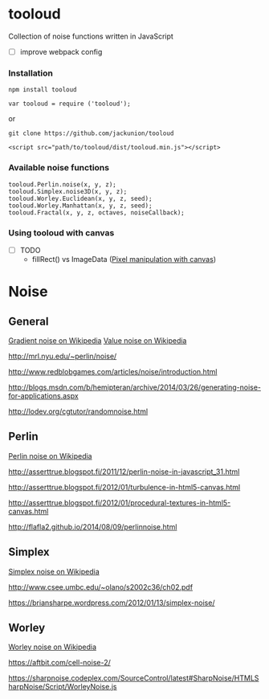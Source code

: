 # tooloud
Collection of noise functions written in JavaScript
- [ ] improve webpack config

### Installation
`npm install tooloud`

`var tooloud = require ('tooloud');`

or 


`git clone https://github.com/jackunion/tooloud`

`<script src="path/to/tooloud/dist/tooloud.min.js"></script>`

### Available noise functions
```
tooloud.Perlin.noise(x, y, z);
tooloud.Simplex.noise3D(x, y, z);
tooloud.Worley.Euclidean(x, y, z, seed);
tooloud.Worley.Manhattan(x, y, z, seed);
tooloud.Fractal(x, y, z, octaves, noiseCallback);
```

### Using tooloud with canvas
- [ ] TODO
  - fillRect() vs ImageData ([Pixel manipulation with canvas](https://developer.mozilla.org/en-US/docs/Web/API/Canvas_API/Tutorial/Pixel_manipulation_with_canvas))

# Noise

## General

[Gradient noise on Wikipedia](https://en.wikipedia.org/wiki/Gradient_noise)
[Value noise on Wikipedia](https://en.wikipedia.org/wiki/Value_noise)

http://mrl.nyu.edu/~perlin/noise/

http://www.redblobgames.com/articles/noise/introduction.html

http://blogs.msdn.com/b/hemipteran/archive/2014/03/26/generating-noise-for-applications.aspx

http://lodev.org/cgtutor/randomnoise.html

## Perlin

[Perlin noise on Wikipedia](https://en.wikipedia.org/wiki/Perlin_noise)

http://asserttrue.blogspot.fi/2011/12/perlin-noise-in-javascript_31.html

http://asserttrue.blogspot.fi/2012/01/turbulence-in-html5-canvas.html

http://asserttrue.blogspot.fi/2012/01/procedural-textures-in-html5-canvas.html

http://flafla2.github.io/2014/08/09/perlinnoise.html

## Simplex

[Simplex noise on Wikipedia](https://en.wikipedia.org/wiki/Simplex_noise)

http://www.csee.umbc.edu/~olano/s2002c36/ch02.pdf

https://briansharpe.wordpress.com/2012/01/13/simplex-noise/

## Worley

[Worley noise on Wikipedia](https://en.wikipedia.org/wiki/Worley_noise)

https://aftbit.com/cell-noise-2/

https://sharpnoise.codeplex.com/SourceControl/latest#SharpNoise/HTMLSharpNoise/Script/WorleyNoise.js
